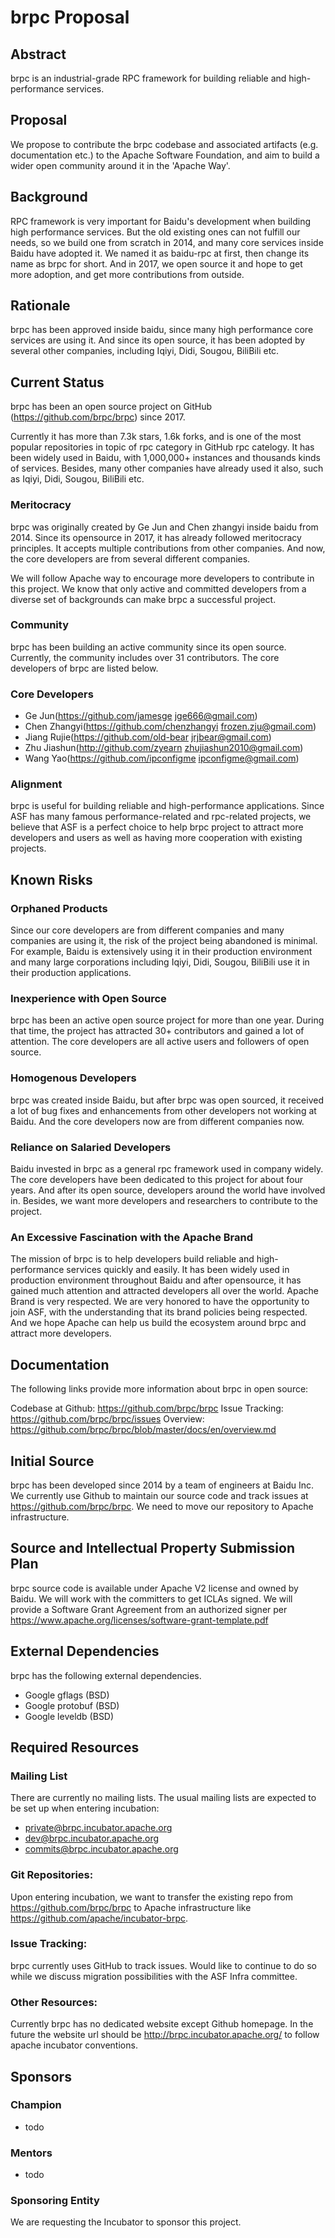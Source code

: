 # brpc Proposal

## Abstract

brpc is an industrial-grade RPC framework for building reliable and
high-performance services.

## Proposal

We propose to contribute the brpc codebase and associated artifacts
(e.g. documentation etc.) to the Apache Software Foundation, and aim to
 build a wider open community around it in the 'Apache Way'.


## Background

RPC framework is very important for Baidu's development when building high performance services.
But the old existing ones can not fulfill our needs, so we build one from scratch in 2014,
and many core services inside Baidu have adopted it.
We named it as baidu-rpc at first, then change its name as brpc for short.
And in 2017, we open source it and hope to get more adoption, and get more contributions from outside.

## Rationale

brpc has been approved inside baidu, since many high performance core services are using it.
And since its open source, it has been adopted by several other companies, including Iqiyi, Didi, Sougou, BiliBili etc.

## Current Status

brpc has been an open source project on GitHub (https://github.com/brpc/brpc) since 2017.

Currently it has more than 7.3k stars, 1.6k forks, and is one of the most popular repositories in topic of rpc category in GitHub rpc catelogy.
It has been widely used in Baidu, with 1,000,000+ instances and thousands kinds of services.
Besides, many other companies have already used it also, such as Iqiyi, Didi, Sougou, BiliBili etc.

### Meritocracy

brpc was originally created by Ge Jun and Chen zhangyi inside baidu from 2014.
Since its opensource in 2017, it has already followed meritocracy principles.
It accepts multiple contributions from other companies.
And now, the core developers are from several different companies.

We will follow Apache way to encourage more developers to contribute in this project.
We know that only active and committed developers from a diverse set of backgrounds
can make brpc a successful project.


### Community

brpc has been building an active community since its open source. Currently,
the community includes over 31 contributors.
The core developers of brpc are listed below.

### Core Developers

* Ge Jun(https://github.com/jamesge jge666@gmail.com)
* Chen Zhangyi(https://github.com/chenzhangyi frozen.zju@gmail.com)
* Jiang Rujie(https://github.com/old-bear jrjbear@gmail.com)
* Zhu Jiashun(http://github.com/zyearn zhujiashun2010@gmail.com)
* Wang Yao(https://github.com/ipconfigme ipconfigme@gmail.com)

### Alignment

brpc is useful for building reliable and high-performance applications.
Since ASF has many famous performance-related and rpc-related projects,
we believe that ASF is a perfect choice to help brpc project to attract
more developers and users as well as having more cooperation with existing projects.

## Known Risks

### Orphaned Products

Since our core developers are from different companies and many companies are using it,
the risk of the project being abandoned is minimal.
For example, Baidu is extensively using it in their production environment
and many large corporations including Iqiyi, Didi, Sougou, BiliBili use it in their production applications.


### Inexperience with Open Source

brpc has been an active open source project for more than one year.
During that time, the project has attracted 30+ contributors and gained a lot of attention.
The core developers are all active users and followers of open source.

### Homogenous Developers

brpc was created inside Baidu, but after brpc was open sourced, it received a lot of bug fixes and enhancements from other developers not working at Baidu.
And the core developers now are from different companies now.

### Reliance on Salaried Developers

Baidu invested in brpc as a general rpc framework used in company widely.
The core developers have been dedicated to this project for about four years.
And after its open source, developers around the world have involved in.
Besides, we want more developers and researchers to contribute to the project.

### An Excessive Fascination with the Apache Brand

The mission of brpc is to help developers build reliable and high-performance services quickly and easily.
It has been widely used in production environment throughout Baidu and after opensource, it has gained much attention and attracted developers all over the world.
Apache Brand is very respected. We are very honored to have the opportunity to join ASF, with the understanding that its brand policies being respected.
And we hope Apache can help us build the ecosystem around brpc and attract more developers.


## Documentation

The following links provide more information about brpc in open source:

Codebase at Github: https://github.com/brpc/brpc
Issue Tracking: https://github.com/brpc/brpc/issues
Overview: https://github.com/brpc/brpc/blob/master/docs/en/overview.md

## Initial Source

brpc has been developed since 2014 by a team of engineers at Baidu Inc.
We currently use Github to maintain our source code and track issues at https://github.com/brpc/brpc.
We need to move our repository to Apache infrastructure.

## Source and Intellectual Property Submission Plan

brpc source code is available under Apache V2 license and owned by Baidu.
We will work with the committers to get ICLAs signed. We will provide a Software Grant Agreement from an authorized signer per https://www.apache.org/licenses/software-grant-template.pdf

## External Dependencies

brpc has the following external dependencies.

* Google gflags (BSD)
* Google protobuf (BSD)
* Google leveldb (BSD)

## Required Resources

### Mailing List

There are currently no mailing lists. The usual mailing lists are expected to be set up when entering incubation:

* private@brpc.incubator.apache.org
* dev@brpc.incubator.apache.org
* commits@brpc.incubator.apache.org

### Git Repositories:

Upon entering incubation, we want to transfer the existing repo from https://github.com/brpc/brpc to Apache infrastructure like https://github.com/apache/incubator-brpc.

### Issue Tracking:

brpc currently uses GitHub to track issues. Would like to continue to do so while we discuss migration possibilities with the ASF Infra committee.

### Other Resources:

Currently brpc has no dedicated website except Github homepage. In the future the website url should be http://brpc.incubator.apache.org/ to follow apache incubator conventions.

## Sponsors

### Champion

* todo

### Mentors

* todo

### Sponsoring Entity

We are requesting the Incubator to sponsor this project.

